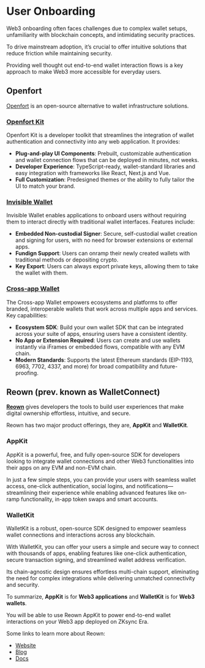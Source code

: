 # User Onboarding

Web3 onboarding often faces challenges due to complex wallet setups, unfamiliarity with blockchain concepts, and intimidating security practices.

To drive mainstream adoption, it’s crucial to offer intuitive solutions that reduce friction while maintaining security.

Providing well thought out end-to-end wallet interaction flows is a key approach to make Web3 more accessible for everyday users.

## Openfort

[Openfort](https://openfort.io) is an open-source alternative to wallet infrastructure solutions.

### [Openfort Kit](https://www.openfort.io/docs/products/kit/react/quickstart)

Openfort Kit is a developer toolkit that streamlines the integration of wallet authentication and connectivity into any web application. It provides:

- **Plug-and-play UI Components**: Prebuilt, customizable authentication and wallet connection flows that can be deployed in minutes, not weeks.
- **Developer Experience**: TypeScript-ready, wallet-standard libraries and easy integration with frameworks like React, Next.js and Vue.
- **Full Customization**: Predesigned themes or the ability to fully tailor the UI to match your brand.

### [Invisible Wallet](https://www.openfort.io/docs/products/embedded-wallet/javascript)

Invisible Wallet enables applications to onboard users without requiring them to interact directly with traditional wallet interfaces. Features include:

- **Embedded Non-custodial Signer**: Secure, self-custodial wallet creation and signing for users, with no need for browser extensions or external apps.
- **Fundign Support**: Users can onramp their newly created wallets with traditional methods or depositing crypto.
- **Key Export**: Users can always export private keys, allowing them to take the wallet with them.

### [Cross-app Wallet](https://www.openfort.io/docs/products/cross-app-wallet/setup)

The Cross-app Wallet empowers ecosystems and platforms to offer branded, interoperable wallets that work across multiple apps and services. Key capabilities:

- **Ecosystem SDK**: Build your own wallet SDK that can be integrated across your suite of apps, ensuring users have a consistent identity.
- **No App or Extension Required**: Users can create and use wallets instantly via iFrames or embedded flows, compatible with any EVM chain.
- **Modern Standards**: Supports the latest Ethereum standards (EIP-1193, 6963, 7702, 4337, and more) for broad compatibility and future-proofing.

## Reown (prev. known as WalletConnect)

**[Reown](https://reown.com/?utm_source=zksync&utm_medium=docs&utm_campaign=backlinks)** gives developers the tools to build user
experiences that make digital ownership effortless, intuitive, and secure.

Reown has two major product offerings, they are, **AppKit** and **WalletKit**.

### AppKit

AppKit is a powerful, free, and fully open-source SDK for developers
looking to integrate wallet connections and other Web3 functionalities into their apps on any EVM and non-EVM chain.

In just a few simple steps, you can provide your users with seamless wallet access, one-click authentication, social logins, and
notifications—streamlining their experience while enabling advanced features like on-ramp functionality, in-app token swaps and smart accounts.

### WalletKit

WalletKit is a robust, open-source SDK designed to empower seamless wallet connections and interactions across any blockchain.

With WalletKit, you can offer your users a simple and secure way to connect with thousands of apps, enabling features like one-click authentication,
secure transaction signing, and streamlined wallet address verification.

Its chain-agnostic design ensures effortless multi-chain support, eliminating the need for complex integrations while delivering unmatched
connectivity and security.

To summarize, **AppKit** is for **Web3 applications** and **WalletKit** is for **Web3 wallets**.

You will be able to use Reown AppKit to power end-to-end wallet interactions on your Web3 app deployed on ZKsync Era.

Some links to learn more about Reown:

- [Website](https://reown.com/?utm_source=zksync&utm_medium=docs&utm_campaign=backlinks)
- [Blog](https://reown.com/blog?utm_source=zksync&utm_medium=docs&utm_campaign=backlinks)
- [Docs](https://docs.reown.com/?utm_source=zksync&utm_medium=docs&utm_campaign=backlinks)
